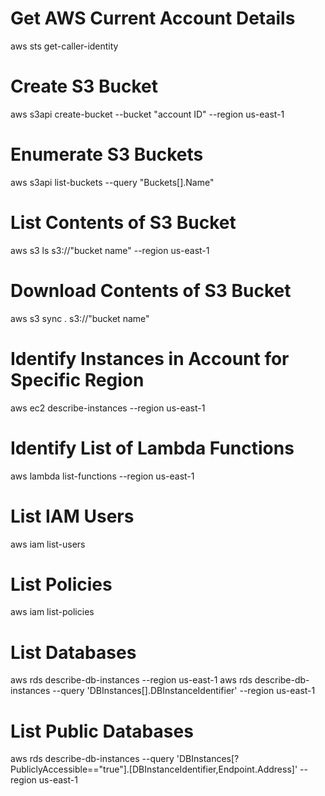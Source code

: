 # Get AWS Current Account Details
aws sts get-caller-identity

# Create S3 Bucket
aws s3api create-bucket --bucket "account ID" --region us-east-1

# Enumerate S3 Buckets
aws s3api list-buckets --query "Buckets[].Name"

# List Contents of S3 Bucket
aws s3 ls s3://"bucket name" --region us-east-1

# Download Contents of S3 Bucket
aws s3 sync . s3://"bucket name"

# Identify Instances in Account for Specific Region
aws ec2 describe-instances --region us-east-1

# Identify List of Lambda Functions
aws lambda list-functions --region us-east-1

# List IAM Users
aws iam list-users

# List Policies
aws iam list-policies

# List Databases
aws rds describe-db-instances --region us-east-1
aws rds describe-db-instances --query 'DBInstances[].DBInstanceIdentifier' --region us-east-1

# List Public Databases
aws rds describe-db-instances --query 'DBInstances[?PubliclyAccessible=="true"].[DBInstanceIdentifier,Endpoint.Address]' --region us-east-1

